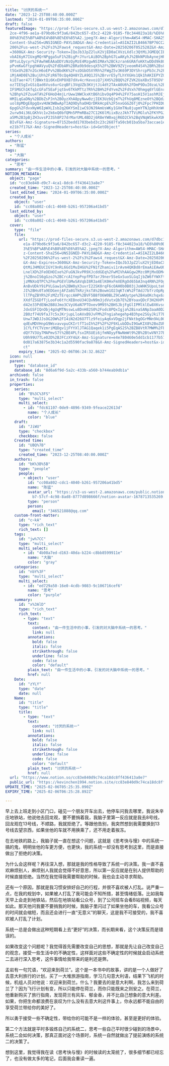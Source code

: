 ```yaml
---
title: "讨厌的系统一"
date: "2023-12-25T08:40:00.000Z"
lastmod: "2024-01-09T06:35:00.000Z"
draft: false
featuredImage: "https://prod-files-secure.s3.us-west-2.amazonaws.com/d7dbc101-8\
  2ce-4f96-ae1a-879bd6c9f3a6/842bc657-d3c2-4220-9185-f8c344023a18/%E6%80%9D%E8%\
  80%83%E5%BF%AB%E4%B8%8E%E6%85%A2.jpeg?X-Amz-Algorithm=AWS4-HMAC-SHA256&X-Amz-\
  Content-Sha256=UNSIGNED-PAYLOAD&X-Amz-Credential=ASIAZI2LB4667BP76CCZ%2F20250\
  206%2Fus-west-2%2Fs3%2Faws4_request&X-Amz-Date=20250206T052528Z&X-Amz-Expires\
  =3600&X-Amz-Security-Token=IQoJb3JpZ2luX2VjED0aCXVzLXdlc3QtMiJGMEQCIEQSYnWsmV\
  vbAI6yK7IUxgMQrNPgga5uF1%2BigPrJYurLAiBO%2BphG7LwAKyhJ%2BkNPUbAynejHPANQHjdtF\
  OPtuLQycyr%2FAwhWEAAaDDYzNzQyMzE4MzgwNSIMAx%2BCkzran6GRAfoKKtwDDd9k80ryJlPTra\
  pPvmKwGftpghWAVyuQ%2FdDbAR%2BRa9b9desqX5%2F%2BWV9ZVjveomR4S4%2BR%2Bs0Qxr1nMDk\
  t5GxU%2B7n2GcH6oEPv%2BbdKK%2FvzDGbO5XYRh%2FWgZ5v3K69P3DYShrcpPb3cJ%2FFaFlypFh\
  iMjAHD0E%2BujUh%2FzR6T0cQq4QH8YZLA9Q1JS%2BrvrE5yTLhYXGHs1Qk1hAKIEPYZG2lptIrAW\
  kiETaer47lfJBWxtQi6KxEHP8XB7dXv4crKevoiQ7jXHS%2BQQ%2FZVK2UaXBx5T05DVfmOEvb%2B\
  oz7IESgIvGSiQad6Vus6urGzqBFi3VqUZb3KVjtJi4dt2TAxA0U6%2FDmP9DuI0zaL%2BrfIWsGR6\
  IFSMGCh1Kfq1cGFaT5EaFjqtbv6TKkMTtz7Rh%2BH%2FdYvmZ%2FdVxh70hmgq6YlGEnr9x150Ikp\
  %2Bhp%2FZuu4TA%2F6HoD4mjLrUww1NWCkxKtB6hibvOq4P94%2FV75asH15V1ashMJEjcelNGE5z\
  HMILqGaDNy%2BDbZsPJn%2BOyzXhA8pyNww0zjIEK3UzbQjmT%2FhUq8MEzneOt%2BQdzngD0CyN1\
  uol8pMDgE8pgQxvHUW3WBwApTIAQ9DyhaOHQrDRkHcpE%2F5nxGGGZ6Tj0%2Fpc7PHIDUwmf2QvQY\
  6pgG%2FdvxNyW6IpWXLIsb2q26KYSmIiwC9JNJ9AmUsWKy1GXmTNu8jupmYTNJpHhXnWCI%2BiX4i\
  2urw94i36LGKhVc1v2k6xQ0bfQMn5PPmRBa27C12K6lMiixBzzJkh7TViMGlu%2FKYPGJEwh2HIDt\
  a5M%2B3pBjZH3uvsP23Sh8P27drMarUML4BD2j6R8eYW0xqjR6D2Ck%2BqVNqWSkwkXUK6XPoUpFm\
  BIvF&X-Amz-Signature=07152bedd1703bebd3c23c2687fa50cb01ba5ba73accae1ed5a6965d\
  e21b7f17&X-Amz-SignedHeaders=host&x-id=GetObject"
series:
  - "个人成长"
authors:
  - "陈猛"
tags:
  - "大脑"
categories:
  - "思考"
summary: "由一件生活中的小事，引发的对大脑中系统一的思考。"
NOTION_METADATA:
  object: "page"
  id: "cc83e840-d9c7-4ca1-8dc8-ff436413a8e7"
  created_time: "2023-12-25T08:40:00.000Z"
  last_edited_time: "2024-01-09T06:35:00.000Z"
  created_by:
    object: "user"
    id: "cc08a802-cdc1-4040-b261-957206a41bd5"
  last_edited_by:
    object: "user"
    id: "cc08a802-cdc1-4040-b261-957206a41bd5"
  cover:
    type: "file"
    file:
      url: "https://prod-files-secure.s3.us-west-2.amazonaws.com/d7dbc101-82ce-4f96-a\
        e1a-879bd6c9f3a6/842bc657-d3c2-4220-9185-f8c344023a18/%E6%80%9D%E8%80%8\
        3%E5%BF%AB%E4%B8%8E%E6%85%A2.jpeg?X-Amz-Algorithm=AWS4-HMAC-SHA256&X-Am\
        z-Content-Sha256=UNSIGNED-PAYLOAD&X-Amz-Credential=ASIAZI2LB4667PDFIPMX\
        %2F20250206%2Fus-west-2%2Fs3%2Faws4_request&X-Amz-Date=20250206T052432Z\
        &X-Amz-Expires=3600&X-Amz-Security-Token=IQoJb3JpZ2luX2VjED0aCXVzLXdlc3\
        QtMiJHMEUCIGYC9nRL6Gd1MuIHGU%2FN1fZhamivi1rAvm4QKBd8rEmaAiEAwUOwumShCCk\
        LnelXD%2FeOEHOIxe%2FuGNJkvPR9XJcddGEq%2FwMIVhAAGgw2Mzc0MjMxODM4MDUiDOs8\
        j%2BnoIS6gGzoJ%2BCrcA1YepPnpfPD7arJ9ner5SeGxSuoSLGqIjbZW6fYWXftVTESBxeW\
        jzMNXoQTPC%2FmuPGEVlbMwSAVqbI8R3a4ElK0HxFmXERgOd65bA3nq4RN%2FOg4SuC6sLd\
        AnBvUDkY9iPVLGaw1o%2BW0yX3uvrI22SK0rqF6cOAH0b0B03jJoWHK5UpoLte6%2BnjvE6\
        JI%2BHs0Ta9EDGenjAFZa8GTkRzjksTA%2Bowm1O23qKTcW%2FTAdJ7bTrzOpRp1Nuj%2Fh\
        llTPqZBYR%2FzMZzTErqccAHP%2BVF5B8fO6W0BLZ9CwWUytpe%2B4aOKchqx6xBmAicztp\
        XXdfZSGDfTjLooFo6tYcXEBnoU34CQvN9m3jdVutxQb7E%2BYoaxQDcF3H2KHPGhNc%2BmK\
        d42e33PdENm2B8UJmo3CVyU6aN7PTOxev9M95%2BHSJbjFgGlIPMlklEw8XKvsdLpgJxvKV\
        JdxGSFIQnObj4gUqMTNsswLu8DnH82S0%2Fodc8PQxIgja%2BinaSANp3aaA0DZiKCYiwW%\
        2B0zf74U9faJ7c5xJKrjupLloAVxB9JvFM%2Fngiahegehp4B3hpe2SGyJkiT7BFN4Qk5SY\
        Unw7JWDJJsOG2OW%2FI4iN2d26O7Tlz9feiyAq6xVDgp2jFNktbgOGrMNn9kL0GOqUB6M8t\
        qdEuMDVHnpG9WsvavvpuCKIrtfT1oIh%2F%2F%2F9XLubDDuI9GwKIX8%2BoZUh83tE1WIV\
        1CfLfYCTVzmriMQDgv1jFYYXlJTAG1Qaqek1i5PgEqAS2S%2BZB8VtR7MWM%2Fbl8gB7FnJ\
        dQY7V3Uy7MAPmvS7t%2BE4PLfsxIRSUEi6jfmNOyyFNwNmWt9%2B%2BtwVNYJ7BURFtmbTP\
        U0h99U7TLe02D%2BJFCzXY4&X-Amz-Signature=e4e780460e5dd1cb1177b57279dfd67\
        0d017a63875e3b34c1a2d5590fac9a878&X-Amz-SignedHeaders=host&x-id=GetObje\
        ct"
      expiry_time: "2025-02-06T06:24:32.862Z"
  icon: null
  parent:
    type: "database_id"
    database_id: "8d6a6f9d-5a2c-433b-a560-b744eab9db1a"
  archived: false
  in_trash: false
  properties:
    series:
      id: "B%3C%3FS"
      type: "multi_select"
      multi_select:
        - id: "fdc61107-0de9-4896-9349-9feace22613d"
          name: "个人成长"
          color: "blue"
    draft:
      id: "JiWU"
      type: "checkbox"
      checkbox: false
    Created time:
      id: "UBQ%7B"
      type: "created_time"
      created_time: "2023-12-25T08:40:00.000Z"
    authors:
      id: "bK%3B%5B"
      type: "people"
      people:
        - object: "user"
          id: "cc08a802-cdc1-4040-b261-957206a41bd5"
          name: "陈猛"
          avatar_url: "https://s3-us-west-2.amazonaws.com/public.notion-static.com/775523\
            b7-57cf-4c98-8ad8-8777d898666f/notion-avatar-1678713535269.png"
          type: "person"
          person:
            email: "346521888@qq.com"
    custom-front-matter:
      id: "c~kA"
      type: "rich_text"
      rich_text: []
    tags:
      id: "jw%7CC"
      type: "multi_select"
      multi_select:
        - id: "4b08a7ed-d163-40da-b224-c8bb8599911e"
          name: "大脑"
          color: "gray"
    categories:
      id: "nbY%3F"
      type: "multi_select"
      multi_select:
        - id: "ed729a50-16e0-4cdb-9083-9c106716cef6"
          name: "思考"
          color: "purple"
    summary:
      id: "x%3AlD"
      type: "rich_text"
      rich_text:
        - type: "text"
          text:
            content: "由一件生活中的小事，引发的对大脑中系统一的思考。"
            link: null
          annotations:
            bold: false
            italic: false
            strikethrough: false
            underline: false
            code: false
            color: "default"
          plain_text: "由一件生活中的小事，引发的对大脑中系统一的思考。"
          href: null
    Date:
      id: "zYLY"
      type: "date"
      date: null
    Name:
      id: "title"
      type: "title"
      title:
        - type: "text"
          text:
            content: "讨厌的系统一"
            link: null
          annotations:
            bold: false
            italic: false
            strikethrough: false
            underline: false
            code: false
            color: "default"
          plain_text: "讨厌的系统一"
          href: null
  url: "https://www.notion.so/cc83e840d9c74ca18dc8ff436413a8e7"
  public_url: "https://kevinchen1994.notion.site/cc83e840d9c74ca18dc8ff436413a8e7"
UPDATE_TIME: "2025-02-06T05:25:35.090Z"
EXPIRY_TIME: "2025-02-06T06:25:28.892Z"

---
```

<link rel="stylesheet" href="https://cdn.jsdelivr.net/npm/katex@0.16.2/dist/katex.min.css" integrity="sha384-bYdxxUwYipFNohQlHt0bjN/LCpueqWz13HufFEV1SUatKs1cm4L6fFgCi1jT643X" crossorigin="anonymous">


早上去上班走到小区门口，碰见一个朋友开车出去，他停车问我去哪里，我说朱辛庄地铁站，他说他去回龙观，要不要捎着我，我脑子里第一反应就是我去8号线，回龙观在13号线，不顺路，我就拒绝了。等跟他告别，我突然想到我需要换到13号线去望京西，如果坐他的车就不用换乘了，还不用走着挨冻。


在去地铁的路上，我脑子就一直在想这个问题，这就是《思考快与慢》中的系统一搞的鬼，明明坐他的车更方便，也更快，我的系统一却没有思考到这里，而是直接做出了拒绝的决策。


为什么会这样呢？再往深入想，那就是我的性格导致了系统一的决策。我一直不喜欢麻烦别人，麻烦别人我就会觉得不好意思，所以第一反应就是在别人提供帮助的时候直接拒绝。当然在我觉得我需要帮助的时候，我也会主动寻求帮助。


还有一个原因，那就是我习惯安排好自己的行程，并很不喜欢被人打乱。说严重一点，在我的规划中，如果被人打乱了我可能会不知所措，甚至情绪低落。比如我每天早上会走到地铁站，然后在地铁站看公众号，到了公司班车会看B站视频，每天如此。那天他问我要不要捎我的时候，我脑子里闪过了如果坐他的车，我看公众号的时间就会缩短，而且还会进行一直“无意义”的聊天，这是我不可接受的，我不喜欢被人打乱了计划。


系统一总是会做出这种短期看上去“更好”的决策，而长期来看，这个决策反而是错误的。


如果改变这个问题呢？我觉得首先需要改变自己的思想，那就是先让自己改变自己的观念，接受一些生活中的不确定性，这样面对这些不确定性的时候就会启动系统二去进行深入思考，这件事情给我带来的是利还是弊。


孟岩有一句咒语，“欢迎来到荷兰”。这个是一本书中的故事，讲的是一个人做好了去意大利旅行的计划，买了一大堆旅游指南，学习几句意大利语，结果下飞机的时候，机组人员对他说：欢迎来到荷兰。什么？我要去的是意大利啊，我怎么来到荷兰了？因为飞行计划有变，所以只能停在荷兰，而你只能既来之则安之。在荷兰，他重新购买了旅行指南，发现荷兰有风车、郁金香，并不比自己想象的意大利差。如果，你把生命都浪费在哀叹为什么没有去意大利这件事上，你永远都不能自由的享受荷兰带给你的美好了。


所以勇于接受一些不确定性，带给你的可能不是一样的体验，甚至是更好的体验。


第二个方法就是平时多锻炼自己的系统二，思考一些自己平时很少碰到的场景中，系统二会如何决策，那真正面对这个场景时，系统一自然就做出了提前演练的系统二的决策了。


想到这里，我觉得我在读《思考快与慢》的时候读的太笼统了，很多细节都已经忘了，也没有做太多的笔记，后面我会重读一遍。


